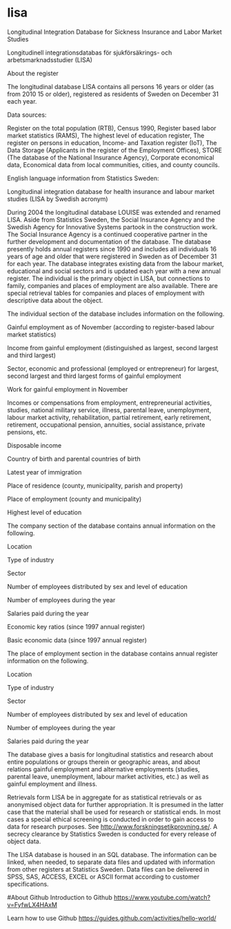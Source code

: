 # lisa
Longitudinal Integration Database for Sickness Insurance and Labor Market Studies

Longitudinell integrationsdatabas för sjukförsäkrings- och arbetsmarknadsstudier (LISA)


About the register

The longitudinal database LISA contains all persons 16 years or older (as from 2010 15 or older),  registered as residents
of Sweden on December 31 each year.

Data sources:

Register on the total population (RTB),
Census 1990,
Register based labor market statistics (RAMS),
The highest level of education register,
The register on persons in education,
Income‑ and Taxation register (IoT),
The Data Storage (Applicants in the register of the Employment Offices),
STORE (The database of the National Insurance Agency),
Corporate economical data,
Economical data from local communities, cities, and county councils.

English language information from Statistics Sweden:

Longitudinal integration database for health insurance and labour market studies (LISA by Swedish acronym)

During 2004 the longitudinal database LOUISE was extended and renamed LISA. Aside from Statistics Sweden, 
the Social Insurance Agency and the Swedish Agency for Innovative Systems partook in the construction work. 
The Social Insurance Agency is a continued cooperative partner in the further development and documentation of the database. 
The database presently holds annual registers since 1990 and includes all individuals 16 years of age and older that were 
registered in Sweden as of December 31 for each year. The database integrates existing data from the labour market, 
educational and social sectors and is updated each year with a new annual register. The individual is the primary object in 
LISA, but connections to family, companies and places of employment are also available. There are special retrieval tables for
companies and places of employment with descriptive data about the object.

The individual section of the database includes information on the following.

Gainful employment as of November (according to register-based labour market statistics)

Income from gainful employment (distinguished as largest, second largest and third largest) 

Sector, economic and professional (employed or entrepreneur) for largest, second largest and third largest forms of gainful
employment 

Work for gainful employment in November 

Incomes or compensations from employment, entrepreneurial activities, studies, national military service, illness, 
parental leave, unemployment, labour market activity, rehabilitation, partial retirement, early retirement, retirement, 
occupational pension, annuities, social assistance, private pensions, etc. 

Disposable income

Country of birth and parental countries of birth 

Latest year of immigration 

Place of residence (county, municipality, parish and property) 

Place of employment (county and municipality) 

Highest level of education

The company section of the database contains annual information on the following.

Location 

Type of industry

Sector

Number of employees distributed by sex and level of education

Number of employees during the year

Salaries paid during the year

Economic key ratios (since 1997 annual register)

Basic economic data (since 1997 annual register)


The place of employment section in the database contains annual register information on the following.

Location

Type of industry

Sector

Number of employees distributed by sex and level of education

Number of employees during the year

Salaries paid during the year


The database gives a basis for longitudinal statistics and research about entire populations or groups therein or geographic 
areas, and about relations gainful employment and alternative employments (studies, parental leave, unemployment, 
labour market activities, etc.) as well as gainful employment and illness.

Retrievals form LISA be in aggregate for as statistical retrievals or as anonymised object data for further appropriation. 
It is presumed in the latter case that the material shall be used for research or statistical ends. In most cases a special 
ethical screening is conducted in order to gain access to data for research purposes. 
See http://www.forskningsetikprovning.se/. A secrecy clearance by Statistics Sweden is conducted for every release of object 
data.

The LISA database is housed in an SQL database. The information can be linked, when needed, to separate data files and updated with information from other registers at Statistics Sweden. Data files can be delivered in SPSS, SAS, ACCESS, EXCEL or ASCII format according to customer specifications.

#About Github
Introduction to Github https://www.youtube.com/watch?v=FyfwLX4HAxM

Learn how to use Github https://guides.github.com/activities/hello-world/